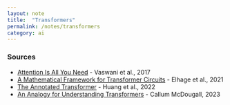 ```yaml
---
layout: note
title:  "Transformers"
permalink: /notes/transformers
category: ai
---
```


### Sources

- [Attention Is All You Need](https://arxiv.org/abs/1706.03762) - Vaswani et al., 2017
- [A Mathematical Framework for Transformer Circuits](https://transformer-circuits.pub/2021/framework/index.html) - Elhage et al., 2021
- [The Annotated Transformer](https://nlp.seas.harvard.edu/annotated-transformer/) - Huang et al., 2022
- [An Analogy for Understanding Transformers](https://www.lesswrong.com/posts/euam65XjigaCJQkcN) - Callum McDougall, 2023
